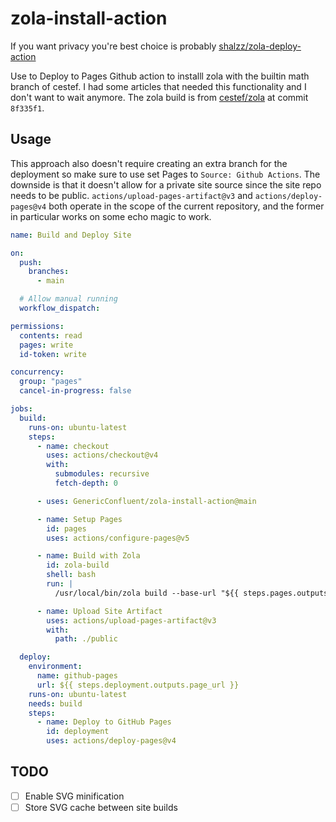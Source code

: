 # zola-install-action
If you want privacy you're best choice is probably
[shalzz/zola-deploy-action](https://github.com/shalzz/zola-deploy-action/tree/master)

Use to Deploy to Pages Github action to installl zola with the builtin math
branch of cestef. I had some articles that needed this functionality and I don't
want to wait anymore. The zola build is from
[cestef/zola](https://github.com/cestef/zola/tree/feature/math-rendering) at
commit `8f335f1`.

## Usage

This approach also doesn't require creating an extra branch for the deployment
so make sure to use set Pages to `Source: Github Actions`. The downside is that
it doesn't allow for a private site source since the site repo needs to be
public. `actions/upload-pages-artifact@v3` and `actions/deploy-pages@v4` both
operate in the scope of the current repository, and the former in particular
works on some echo magic to work.

```yaml
name: Build and Deploy Site

on:
  push:
    branches:
      - main

  # Allow manual running
  workflow_dispatch:

permissions:
  contents: read
  pages: write
  id-token: write

concurrency:
  group: "pages"
  cancel-in-progress: false

jobs:
  build:
    runs-on: ubuntu-latest
    steps:
      - name: checkout
        uses: actions/checkout@v4
        with:
          submodules: recursive
          fetch-depth: 0

      - uses: GenericConfluent/zola-install-action@main

      - name: Setup Pages
        id: pages
        uses: actions/configure-pages@v5

      - name: Build with Zola
        id: zola-build
        shell: bash
        run: |
          /usr/local/bin/zola build --base-url "${{ steps.pages.outputs.base_url }}" --minify

      - name: Upload Site Artifact
        uses: actions/upload-pages-artifact@v3
        with:
          path: ./public

  deploy:
    environment:
      name: github-pages
      url: ${{ steps.deployment.outputs.page_url }}
    runs-on: ubuntu-latest
    needs: build
    steps:
      - name: Deploy to GitHub Pages
        id: deployment
        uses: actions/deploy-pages@v4
```

## TODO
- [ ] Enable SVG minification
- [ ] Store SVG cache between site builds
